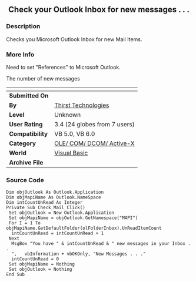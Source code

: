 ﻿<div align="center">

## Check your Outlook Inbox for new messages \. \. \.


</div>

### Description

Checks you Microsoft Outlook Inbox for new Mail Items.
 
### More Info
 
Need to set "References" to Microsoft Outlook.

The number of new messages


<span>             |<span>
---                |---
**Submitted On**   |
**By**             |[Thirst Technologies](https://github.com/Planet-Source-Code/PSCIndex/blob/master/ByAuthor/thirst-technologies.md)
**Level**          |Unknown
**User Rating**    |3.4 (24 globes from 7 users)
**Compatibility**  |VB 5\.0, VB 6\.0
**Category**       |[OLE/ COM/ DCOM/ Active\-X](https://github.com/Planet-Source-Code/PSCIndex/blob/master/ByCategory/ole-com-dcom-active-x__1-29.md)
**World**          |[Visual Basic](https://github.com/Planet-Source-Code/PSCIndex/blob/master/ByWorld/visual-basic.md)
**Archive File**   |[](https://github.com/Planet-Source-Code/thirst-technologies-check-your-outlook-inbox-for-new-messages__1-2215/archive/master.zip)





### Source Code

```
Dim objOutlook As Outlook.Application
Dim objMapiName As Outlook.NameSpace
Dim intCountUnRead As Integer
Private Sub Check_Mail_Click()
 Set objOutlook = New Outlook.Application
 Set objMapiName = objOutlook.GetNamespace("MAPI")
 For I = 1 To objMapiName.GetDefaultFolder(olFolderInbox).UnReadItemCount
  intCountUnRead = intCountUnRead + 1
 Next
  MsgBox "You have " & intCountUnRead & " new messages in your Inbox . .
  ",   vbInformation + vbOKOnly, "New Messages . . ."
  intCountUnRead = 0
 Set objMapiName = Nothing
 Set objOutlook = Nothing
End Sub
```


